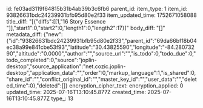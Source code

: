 id: fe03ad3119f64815b31b4ab39b3c6fb6
parent_id: 
item_type: 1
item_id: 93826631bdc24239931bfb95d80e2f33
item_updated_time: 1752671058088
title_diff: "[{\"diffs\":[[1,\"16 Story Essence \"]],\"start1\":0,\"start2\":0,\"length1\":0,\"length2\":17}]"
body_diff: "[]"
metadata_diff: {"new":{"id":"93826631bdc24239931bfb95d80e2f33","parent_id":"69da66bf18b04ec38a99e841cbe53f93","latitude":"30.43825590","longitude":"-84.28073290","altitude":"0.0000","author":"","source_url":"","is_todo":0,"todo_due":0,"todo_completed":0,"source":"joplin-desktop","source_application":"net.cozic.joplin-desktop","application_data":"","order":0,"markup_language":1,"is_shared":0,"share_id":"","conflict_original_id":"","master_key_id":"","user_data":"","deleted_time":0},"deleted":[]}
encryption_cipher_text: 
encryption_applied: 0
updated_time: 2025-07-16T13:10:45.877Z
created_time: 2025-07-16T13:10:45.877Z
type_: 13